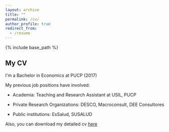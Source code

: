 ```yaml
---
layout: archive
title: ""
permalink: /cv/
author_profile: true
redirect_from:
  - /resume
---
```


{% include base_path %}


My CV
------

I'm a Bachelor in Economics at PUCP (2017) 

My previous job positions have involved:

* Academia: Teaching and Research Assistant at USIL, PUCP

* Private Research Organizations: DESCO, Macroconsult, DEE Consultores

* Public institutions: EsSalud, SUSALUD

Also, you can download my detailed cv [here](https://drive.google.com/file/d/1397GKKfQzFkfDsTpbT84oVtHnzXrbPpm/view)


